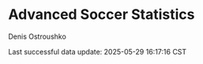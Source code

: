 # Advanced Soccer Statistics
Denis Ostroushko

<!-- gfm -->

Last successful data update: 2025-05-29 16:17:16 CST
